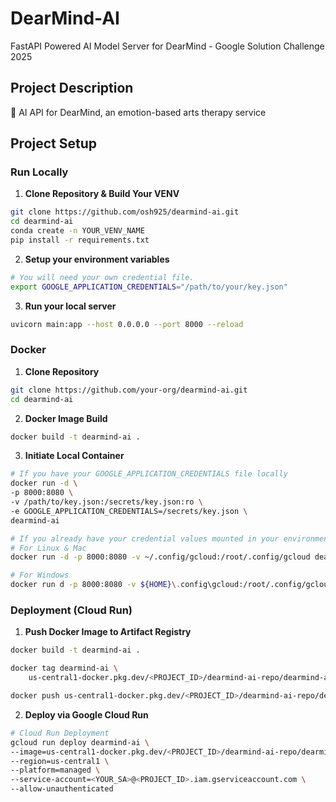 # DearMind-AI

FastAPI Powered AI Model Server for DearMind - Google Solution Challenge 2025

## Project Description
🎨 AI API for DearMind, an emotion-based arts therapy service

## Project Setup

### Run Locally
1. **Clone Repository & Build Your VENV**
```bash
git clone https://github.com/osh925/dearmind-ai.git
cd dearmind-ai
conda create -n YOUR_VENV_NAME
pip install -r requirements.txt
```
2. **Setup your environment variables**
```bash
# You will need your own credential file.
export GOOGLE_APPLICATION_CREDENTIALS="/path/to/your/key.json"
```
3. **Run your local server**
```bash
uvicorn main:app --host 0.0.0.0 --port 8000 --reload
```

### Docker
1. **Clone Repository**
```bash
git clone https://github.com/your-org/dearmind-ai.git
cd dearmind-ai
```
2. **Docker Image Build**
```bash
docker build -t dearmind-ai .
```
3. **Initiate Local Container**
```bash
# If you have your GOOGLE_APPLICATION_CREDENTIALS file locally
docker run -d \
-p 8000:8080 \
-v /path/to/key.json:/secrets/key.json:ro \
-e GOOGLE_APPLICATION_CREDENTIALS=/secrets/key.json \
dearmind-ai

# If you already have your credential values mounted in your environment variable
# For Linux & Mac
docker run -d -p 8000:8080 -v ~/.config/gcloud:/root/.config/gcloud dearmind-ai

# For Windows
docker run d -p 8000:8080 -v ${HOME}\.config\gcloud:/root/.config/gcloud my-image-name
```

### Deployment (Cloud Run)
1. **Push Docker Image to Artifact Registry**
```bash
docker build -t dearmind-ai .

docker tag dearmind-ai \
    us-central1-docker.pkg.dev/<PROJECT_ID>/dearmind-ai-repo/dearmind-ai:latest

docker push us-central1-docker.pkg.dev/<PROJECT_ID>/dearmind-ai-repo/dearmind-ai:latest
```
2. **Deploy via Google Cloud Run**
```bash
# Cloud Run Deployment
gcloud run deploy dearmind-ai \
--image=us-central1-docker.pkg.dev/<PROJECT_ID>/dearmind-ai-repo/dearmind-ai:latest \
--region=us-central1 \
--platform=managed \
--service-account=<YOUR_SA>@<PROJECT_ID>.iam.gserviceaccount.com \
--allow-unauthenticated
```
